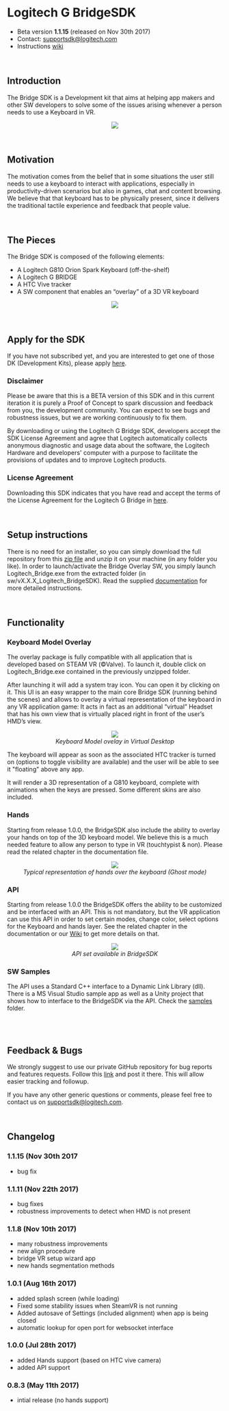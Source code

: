 # Logitech G BridgeSDK

- Beta version **1.1.15** (released on Nov 30th 2017)
- Contact: supportsdk@logitech.com
- Instructions [wiki](https://github.com/Logitech/logi_bridge_sdk/wiki)

<br/>

## Introduction
The Bridge SDK is a Development kit that aims at helping app makers and other SW developers to solve some of the issues arising whenever a person needs to use a Keyboard in VR.

<p align="center">
<img src="documentation/pictures/Logitech_G_Bridge_VR_Keyboard_Skins_A.gif">
</p>

<br/>

## Motivation
The motivation comes from the belief that in some situations the user still needs to use a keyboard to interact with applications, especially in productivity-driven scenarios but also in games, chat and content browsing. We believe that that keyboard has to be physically present, since it delivers the traditional tactile experience and feedback that people value.

<br/>

## The Pieces
The Bridge SDK is composed of the following elements:

- A Logitech G810 Orion Spark Keyboard (off-the-shelf)
- A Logitech G BRIDGE
- A HTC Vive tracker
- A SW component that enables an “overlay” of a 3D VR keyboard

<p align="center">
<img src="documentation/pictures/Bridge_SDK_components.jpg">
</p>

<br/>

## Apply for the SDK
If you have not subscribed yet, and you are interested to get one of those DK (Development Kits), please apply [here](https://goo.gl/CJ16qD).

### Disclaimer
Please be aware that this is a BETA version of this SDK and in this current iteration it is purely a Proof of Concept to spark discussion and feedback from you, the development community. You can expect to see bugs and robustness issues, but we are working continuously to fix them.

By downloading or using  the Logitech G Bridge SDK, developers accept the SDK License Agreement and agree that Logitech automatically collects anonymous diagnostic and usage data about the software, the Logitech Hardware and developers' computer with a purpose to facilitate the provisions of updates and to improve Logitech products.

### License Agreement
Downloading this SDK indicates that you have read and accept the terms of the License Agreement for the Logitech G Bridge in [here](https://goo.gl/sReQAk).

<br/>

## Setup instructions
There is no need for an installer, so you can simply download the full repository from this [zip file](https://github.com/Logitech/logi_bridge_sdk/archive/Bridge_SDK_v1.1.15_release.zip) and unzip it on your machine (in any folder you like). In order to launch/activate the Bridge Overlay SW, you simply launch Logitech_Bridge.exe from the extracted folder (in sw/vX.X.X_Logitech_BridgeSDK).
Read the supplied [documentation](https://github.com/Logitech/logi_bridge_sdk/raw/master/documentation/BRIDGE_SDK_user_manual_1.1.X.pdf) for more detailed instructions.

<br/>

## Functionality

### Keyboard Model Overlay

The overlay package is fully compatible with all application that is developed based on STEAM VR (©Valve). To launch it, double click on Logitech_Bridge.exe contained in the previously unzipped folder.

After launching it will add a system tray icon. You can open it by clicking on it. This UI is an easy wrapper to the main core Bridge SDK (running behind the scenes) and allows to overlay a virtual representation of the keyboard in any VR application game: It acts in fact as an additional “virtual” Headset that has his own view that is virtually placed right in front of the user’s HMD’s view.

<p align="center">
<img src="./documentation/pictures/Logitech_G_Bridge_VR_Keyboard_Hands_A.gif">
<br><i>Keyboard Model ovelay in Virtual Desktop</i>
</p>

The keyboard will appear as soon as the associated HTC tracker is turned on (options to toggle visibility are available) and the user will be able to see it "floating" above any app.

It will render a 3D representation of a G810 keyboard, complete with animations when the keys are pressed. Some different skins are also included.


### Hands

Starting from release 1.0.0, the BridgeSDK also include the ability to overlay your hands on top of the 3D keyboard model. We believe this is a much needed feature to allow any person to type in VR (touchtypist & non). Please read the related chapter in the documentation file.

<p align="center">
<img src="documentation/pictures/hands_1.jpg">
<br><i>Typical representation of hands over the keyboard (Ghost mode)</i>
</p>

### API

Starting from release 1.0.0 the BridgeSDK offers the ability to be customized and be interfaced with an API. This is not mandatory, but the VR application can use this API in order to set certain modes, change color, select options for the Keyboard and hands layer. See the related chapter in the documentation or our [Wiki](https://github.com/Logitech/logi_bridge_sdk/wiki/API) to get more details on that.

<p align="center">
<img src="./documentation/pictures/api_110.JPG">
<br><i>API set available in BridgeSDK</i>
</p>

### SW Samples

The API uses a Standard C++ interface to a Dynamic Link Library (dll). There is a MS Visual Studio sample app as well as a Unity project that shows how to interface to the BridgeSDK via the API. Check the [samples](https://github.com/Logitech/logi_bridge_sdk/tree/master/samples) folder.

<br/>
<br/>

## Feedback & Bugs
We  strongly suggest to use our private GitHub repository for bug reports and features requests. Follow this [link](https://github.com/Logitech/logi_bridge_sdk/issues) and post it there. This will allow easier tracking and followup.

If you have any other generic questions or comments, please feel free to contact us on supportsdk@logitech.com.

<br/>

## Changelog
### 1.1.15 (Nov 30th 2017
- bug fix

### 1.1.11 (Nov 22th 2017)
- bug fixes
- robustness improvements to detect when HMD is not present

### 1.1.8 (Nov 10th 2017)
- many robustness improvements
- new align procedure
- bridge VR setup wizard app
- new hands segmentation methods

### 1.0.1 (Aug 16th 2017)
- added splash screen (while loading)
- Fixed some stability issues when SteamVR is not running
- Added autosave of Settings (included alignment) when app is being closed
- automatic lookup for open port for websocket interface

### 1.0.0 (Jul 28th 2017)
- added Hands support (based on HTC vive camera)
- added API support

### 0.8.3 (May 11th 2017)
- intial release (no hands support)
